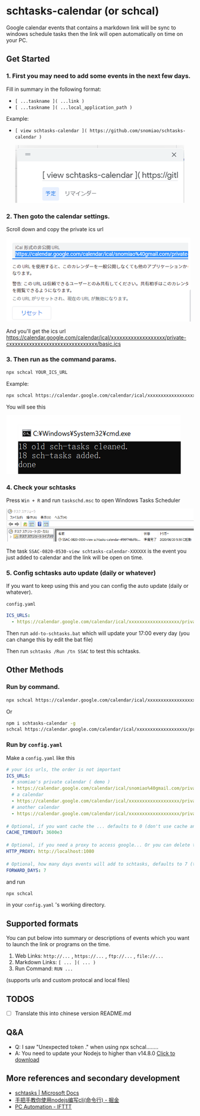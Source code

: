 # schtasks-calendar (or schcal)

Google calendar events that contains a markdown link will be sync to windows schedule tasks then the link will open automatically on time on your PC.

## Get Started

### 1. First you may need to add some events in the next few days.

Fill in summary in the following format:
- `[ ...taskname ]( ...link )`
- `[ ...taskname ]( ...local_application_path )`

Example:
- `[ view schtasks-calendar ]( https://github.com/snomiao/schtasks-calendar )`

  ![]( images/view-schtasks-calendar.png)

### 2. Then goto the calendar settings.

Scroll down and copy the private ics url
  
![]( images/the-private-ics-url.png)

And you'll get the ics url https://calendar.google.com/calendar/ical/xxxxxxxxxxxxxxxxxxx/private-cxxxxxxxxxxxxxxxxxxxxxxxxxxxxxxx/basic.ics


### 3. Then run as the command params.

```sh
npx schcal YOUR_ICS_URL
```

Example:
```sh
npx schcal https://calendar.google.com/calendar/ical/xxxxxxxxxxxxxxxxxxx/private-cxxxxxxxxxxxxxxxxxxxxxxxxxxxxxxx/basic.ics
```

You will see this

![]( images/npx%20schcal.png )

### 4. Check your schtasks

Press `Win + R` and run `taskschd.msc` to open Windows Tasks Scheduler

![]( images/Windows%20Tasks%20Scheduler%20SSAC%20task.png )

The task `SSAC-0820-0530-view schtasks-calendar-XXXXXX` is the event you just added to calendar and the link will be open on time.

### 5. Config schtasks auto update (daily or whatever)

If you want to keep using this and you can config the auto update (daily or whatever).

`config.yaml`
```yaml
ICS_URLS:
  - https://calendar.google.com/calendar/ical/xxxxxxxxxxxxxxxxxxx/private-cxxxxxxxxxxxxxxxxxxxxxxxxxxxxxxx/basic.ics
```

Then run `add-to-schtasks.bat` which will update your 17:00 every day (you can change this by edit the bat file)

Then run `schtasks /Run /tn SSAC` to test this schtasks.

## Other Methods

### Run by command.

```sh
npx schcal https://calendar.google.com/calendar/ical/xxxxxxxxxxxxxxxxxxx/private-cxxxxxxxxxxxxxxxxxxxxxxxxxxxxxxx/basic.ics
```

Or

```sh
npm i schtasks-calendar -g
schcal https://calendar.google.com/calendar/ical/xxxxxxxxxxxxxxxxxxx/private-cxxxxxxxxxxxxxxxxxxxxxxxxxxxxxxx/basic.ics
```

### Run by `config.yaml`

Make a `config.yaml` like this

```yaml
# your ics urls, the order is not important
ICS_URLS:
  # snomiao's private calendar ( demo )
  - https://calendar.google.com/calendar/ical/snomiao%40gmail.com/private-d772b2790a1a73de26afb64188c5ca0a/basic.ics
  # a calendar
  - https://calendar.google.com/calendar/ical/xxxxxxxxxxxxxxxxxxx/private-cxxxxxxxxxxxxxxxxxxxxxxxxxxxxxxx/basic.ics
  # another calendar
  - https://calendar.google.com/calendar/ical/xxxxxxxxxxxxxxxxxxx/private-cxxxxxxxxxxxxxxxxxxxxxxxxxxxxxxx/basic.ics

# Optional, if you want cache the ... defaults to 0 (don't use cache and never safe a cache file)
CACHE_TIMEOUT: 3600e3

# Optional, if you need a proxy to access google... Or you can delete this line. defaults to empty
HTTP_PROXY: http://localhost:1080

# Optional, how many days events will add to schtasks, defaults to 7 (then you can run me weekly)
FORWARD_DAYS: 7
```

and run

```sh
npx schcal
```
in your `config.yaml` 's working directory.

## Supported formats

You can put below into summary or descriptions of events which you want to launch the link or programs on the time.
1. Web Links: `http://...` , `https://...` , `ftp://...` , `file://...`
1. Markdown Links: `[ ... ]( ... )`
1. Run Command: `RUN ...`

(supports urls and custom protocal and local files)

## TODOS

- [ ] Translate this into chinese version README.md

## Q&A

- Q: I saw "Unexpected token ." when using npx schcal........
- A: You need to update your Nodejs to higher than v14.8.0  [Click to download](https://nodejs.org/en/download/)

## More references and secondary development

- [schtasks | Microsoft Docs]( https://docs.microsoft.com/en-us/windows-server/administration/windows-commands/schtasks )
- [手把手教你使用nodejs编写cli(命令行) - 掘金]( https://juejin.im/post/6844903702453551111 )
- [PC Automation - IFTTT]( https://ifttt.com/applets/190903p-pc-automation )

